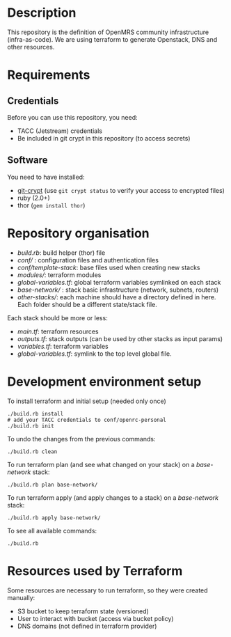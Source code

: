 # Description
This repository is the definition of OpenMRS community infrastructure (infra-as-code).
We are using terraform to generate Openstack, DNS and other resources.

# Requirements
## Credentials
Before you can use this repository, you need:
  - TACC (Jetstream) credentials
  - Be included in git crypt in this repository (to access secrets)

## Software
You need to have installed:
  - [git-crypt](https://github.com/AGWA/git-crypt/blob/master/INSTALL.md)
  (use `git crypt status` to verify your access to encrypted files)
  - ruby (2.0+)
  - thor (`gem install thor`)

# Repository organisation
  - _build.rb_: build helper (thor) file
  - _conf/_ : configuration files and authentication files
  - _conf/template-stack_: base files used when creating new stacks
  - _modules/_: terraform modules
  - _global-variables.tf_: global terraform variables symlinked on each stack
  - _base-network/_ : stack basic infrastructure (network, subnets, routers)
  - _other-stacks/_: each machine should have a directory defined in here. Each folder should be a different state/stack file.

Each stack should be more or less:  
  - _main.tf_: terraform resources
  - _outputs.tf_: stack outputs (can be used by other stacks as input params)
  - _variables.tf_: terraform variables
  - _global-variables.tf_: symlink to the top level global file.

# Development environment setup
To install terraform and initial setup (needed only once)
```
./build.rb install   
# add your TACC credentials to conf/openrc-personal
./build.rb init
```

To undo the changes from the previous commands:
```
./build.rb clean
```

To run terraform plan (and see what changed on your stack) on a _base-network_ stack:
```
./build.rb plan base-network/  
```

To run terraform apply (and apply changes to a stack) on a _base-network_ stack:
```
./build.rb apply base-network/  
```

To see all available commands:
```
./build.rb
```

# Resources used by Terraform
Some resources are necessary to run terraform, so they were created manually:
  - S3 bucket to keep terraform state (versioned)
  - User to interact with bucket (access via bucket policy)
  - DNS domains (not defined in terraform provider)
